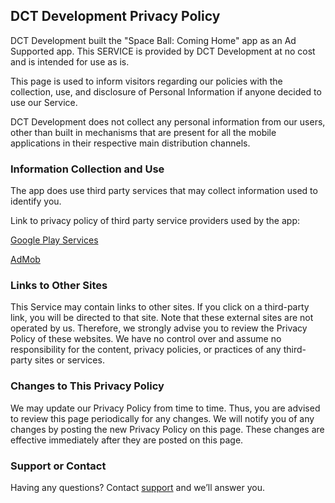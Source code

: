 ## DCT Development Privacy Policy

DCT Development built the "Space Ball: Coming Home" app as an Ad Supported app. This SERVICE is provided by DCT Development at no cost and is intended for use as is.

This page is used to inform visitors regarding our policies with the collection, use, and disclosure of Personal Information if anyone decided to use our Service.

DCT Development does not collect any personal information from our users, other than built in mechanisms that are present for all the mobile applications in their respective main distribution channels.

### Information Collection and Use

The app does use third party services that may collect information used to identify you.

Link to privacy policy of third party service providers used by the app:

[Google Play Services](https://www.google.com/policies/privacy/)

[AdMob](https://support.google.com/admob/answer/6128543?hl=en)

### Links to Other Sites

This Service may contain links to other sites. If you click on a third-party link, you will be directed to that site. Note that these external sites are not operated by us. Therefore, we strongly advise you to review the Privacy Policy of these websites. We have no control over and assume no responsibility for the content, privacy policies, or practices of any third-party sites or services.

### Changes to This Privacy Policy

We may update our Privacy Policy from time to time. Thus, you are advised to review this page periodically for any changes. We will notify you of any changes by posting the new Privacy Policy on this page. These changes are effective immediately after they are posted on this page.

### Support or Contact

Having any questions? Сontact [support](mailto:dct.games.creators@gmail.com) and we’ll answer you.
